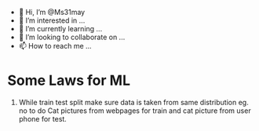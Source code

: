 - 👋 Hi, I’m @Ms31may
- 👀 I’m interested in ...
- 🌱 I’m currently learning ...
- 💞️ I’m looking to collaborate on ...
- 📫 How to reach me ...

<!---
Ms31may/Ms31may is a ✨ special ✨ repository because its `README.md` (this file) appears on your GitHub profile.
You can click the Preview link to take a look at your changes.
--->

# Some Laws for ML
1. While train test split make sure data is taken from same distribution 
  eg. no to do Cat pictures from webpages for train and cat picture from user phone for test.
